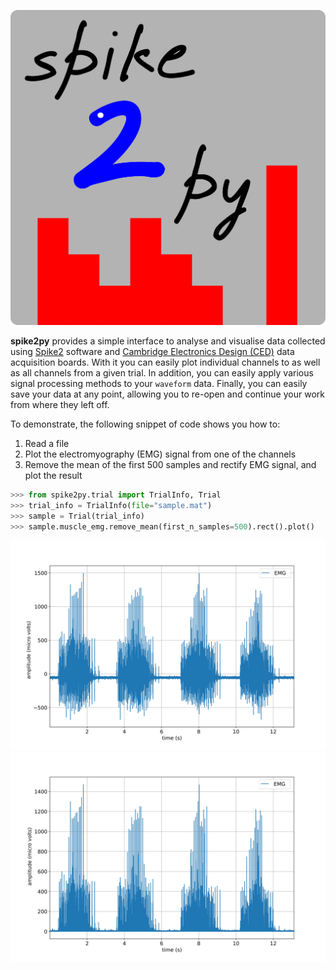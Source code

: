 ![spike2py](./docs/source/img/spike2py_icon_600x600.png)


**spike2py** provides a simple interface to analyse and visualise data collected using [Spike2](http://ced.co.uk/products/spkovin) software and [Cambridge Electronics Design (CED)](http://ced.co.uk/) data acquisition boards. With it you can easily plot individual channels to as well as all channels from a given trial. In addition, you can easily apply various signal processing methods to your `waveform` data. Finally, you can easily save your data at any point, allowing you to re-open and continue your work from where they left off.

To demonstrate, the following snippet of code shows you how to:

1. Read a file
2. Plot the electromyography (EMG) signal from one of the channels
2. Remove the mean of the first 500 samples and rectify EMG signal, and plot the result

```python
>>> from spike2py.trial import TrialInfo, Trial
>>> trial_info = TrialInfo(file="sample.mat")
>>> sample = Trial(trial_info)
>>> sample.muscle_emg.remove_mean(first_n_samples=500).rect().plot()
```

![emg_raw](./docs/source/img/EMG_raw.png)
![emg_raw](./docs/source/img/EMG_proc.png)